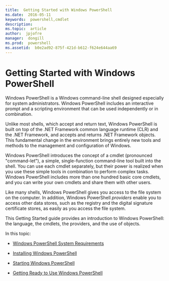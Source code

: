 ```yaml
---
title:  Getting Started with Windows PowerShell
ms.date:  2016-05-11
keywords:  powershell,cmdlet
description:  
ms.topic:  article
author:  jpjofre
manager:  dongill
ms.prod:  powershell
ms.assetid:  b0e2ad92-875f-421d-b612-f624e644aa69
---
```


# Getting Started with Windows PowerShell
Windows PowerShell is a Windows command\-line shell designed especially for system administrators. Windows PowerShell includes an interactive prompt and a scripting environment that can be used independently or in combination.

Unlike most shells, which accept and return text, Windows PowerShell is built on top of the .NET Framework common language runtime (CLR) and the .NET Framework, and accepts and returns .NET Framework objects. This fundamental change in the environment brings entirely new tools and methods to the management and configuration of Windows.

Windows PowerShell introduces the concept of a cmdlet (pronounced "command\-let"), a simple, single\-function command\-line tool built into the shell. You can use each cmdlet separately, but their power is realized when you use these simple tools in combination to perform complex tasks. Windows PowerShell includes more than one hundred basic core cmdlets, and you can write your own cmdlets and share them with other users.

Like many shells, Windows PowerShell gives you access to the file system on the computer. In addition, Windows PowerShell *providers* enable you to access other data stores, such as the registry and the digital signature certificate stores, as easily as you access the file system.

This Getting Started guide provides an introduction to Windows PowerShell: the language, the cmdlets, the providers, and the use of objects.

In this topic:

-   [Windows PowerShell System Requirements](../setup/Windows-PowerShell-System-Requirements.md)

-   [Installing Windows PowerShell](../setup/Installing-Windows-PowerShell.md)

-   [Starting Windows PowerShell](../setup/Starting-Windows-PowerShell.md)

-   [Getting Ready to Use Windows PowerShell](Getting-Ready-to-Use-Windows-PowerShell.md)

